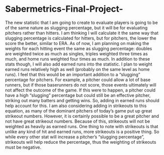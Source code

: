 # Sabermetrics-Final-Project-
The new statistic that I am going to create to evaluate players is going to be of the same nature as slugging percentage, but it will be for evaluating pitchers rather than hitters. I am thinking I will calculate it the same way that slugging percentage is calculated for hitters, but for pitchers, the lower the score the better, similar to ERA. As of now, I am planning on making the weights for each hitting event the same as slugging percentage: doubles are weighted twice as much as singles, triples weighted three times as much, and home runs weighted four times as much. In addition to these stats though, I will also add earned runs into the statistic. I plan to weight earned runs relatively high as well (probably on the same level as home runs). I feel that this would be an important addition to a “slugging” percentage for pitchers. For example, a pitcher could allow a lot of base runners, but if those baserunners do not score, those events ultimately will not affect the outcome of the game. If this were to happen, a pitcher could have a high “slugging” percentage but could still be an effective pitcher, striking out many batters and getting wins. So, adding in earned runs should help account for this. I am also considering adding in strikeouts to this equation, as many of the dominant pitchers of today’s game put up great strikeout numbers. However, it is certainly possible to be a great pitcher and not have great strikeout numbers. Because of this, strikeouts will not be weighted as heavily as earned runs. One thing to note with strikeouts is that unlike any kind of hit and earned runs, more strikeouts is a positive thing. So while every other stat will increase a pitcher’s “slugging percentage”, strikeouts will help reduce the percentage, thus the weighting of strikeouts must be negative. 
